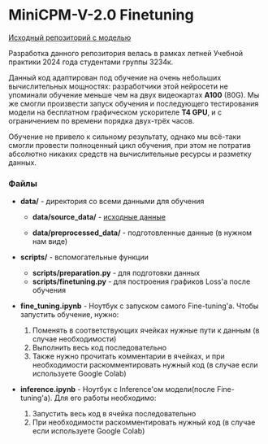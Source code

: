 # MiniCPM-V-2.0 Finetuning
[Исходный репозиторий с моделью](https://github.com/OpenBMB/MiniCPM-V/tree/main)

Разработка данного репозитория велась в рамках летней Учебной практики 2024 года студентами группы 3234к.

Данный код адаптирован под обучение на очень небольших вычислительных мощностях: разработчики этой нейросети не упоминали обучение меньше чем на двух видеокартах **A100** (80G).
Мы же смогли произвести запуск обучения и последующего тестирования модели на бесплатном графическом ускорителе **T4 GPU**, и с ограничением по времени порядка двух-трёх часов.

Обучение не привело к сильному результату, однако мы всё-таки смогли провести полноценный цикл обучения, при этом не потратив абсолютно никаких средств на вычислительные ресурсы и разметку данных. 

### Файлы
 - **data/** - директория со всеми данными для обучения

   - **data/source_data/** - [исходные данные](https://www.kaggle.com/datasets/itsmariodias/vqa-validation-dataset)

   - **data/preprocessed_data/** - подготовленные данные (в нужном нам виде)
 - **scripts/** - вспомогательные функции
   - **scripts/preparation.py** - для подготовки данных
   - **scripts/finetuning.py** - для построения графиков Loss'а после обучения
 - **fine_tuning.ipynb** - Ноутбук с запуском самого Fine-tuning'а. Чтобы запустить обучение, нужно: 
   1. Поменять в соответствующих ячейках нужные пути к данным (в случае необходимости)
   2. Выполнить весь код последовательно
   3. Также нужно прочитать комментарии в ячейках, и при необходимости раскомментировать нужный код (в случае если используете Google Colab)
 - **inference.ipynb** - Ноутбук с Inference'ом модели(после Fine-tuning'а). Для его работы необходимо: 
   1. Запустить весь код в ячейка последовательно
   2. При необходимости раскомментировать нужный код (в случае если используете Google Colab)


